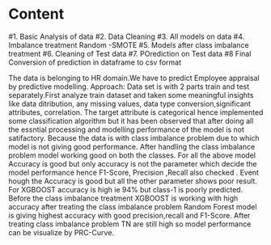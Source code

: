 # Content
#1. Basic Analysis of data
#2. Data Cleaning 
#3. All models on data
#4. Imbalance treatment Random -SMOTE
#5. Models after class imbalance treatment
#6. Cleaning of Test data
#7. POrediction on Test data
#8 Final Conversion of prediction in dataframe to csv format

The data is belonging to HR domain.We have to predict Employee appraisal  by predictive modelling.
Approach: Data set is with 2 parts train and test separately.First analyze train dataset and taken some meaningful insights like data ditribution, any missing values, data type conversion,significant attributes, correlation.
The target attribute is categorical hence implemented some classification algorithm but it has been observed that after doing all the essntial processing and modelling performance of the model is not satifactory.
Because the data is with class imbalance problem due to which model is not giving good performance.
After handling the class imbalance problem model working good on both the classes.
For all the above model Accuracy is good but only accuracy is not the parameter which decide the model performance hence F1-Score, Precision ,Recall also checked .
Event hough the Accuracy is good but all the other parameter shows poor result.
For XGBOOST accuracy is high ie 94% but class-1 is poorly predicted.
Before the class imbalance treatment XGBOOST is working with high accuracy after treating the class imbalance problem 
Random Forest model is giving highest accuracy with good precision,recall and F1-Score.
After treating class imbalance problem TN are still high so model performance can be visualize by PRC-Curve.
